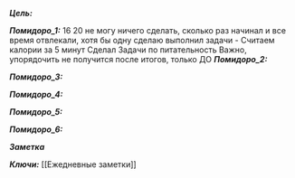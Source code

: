    
***Цель:***  

***Помидоро_1:*** 16 20
не могу ничего сделать, сколько раз начинал и все время отвлекали, хотя бы одну сделаю
выполнил задачи - Считаем калории за 5 минут
Сделал Задачи по питательность
Важно, упорядочить не получится после итогов, только ДО
***Помидоро_2:*** 

***Помидоро_3:*** 

***Помидоро_4:*** 

***Помидоро_5:*** 

***Помидоро_6:*** 

***Заметка*** 


***Ключи:*** [[Ежедневные заметки]]